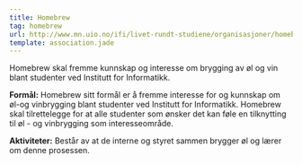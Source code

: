```yaml
---
title: Homebrew
tag: homebrew
url: http://www.mn.uio.no/ifi/livet-rundt-studiene/organisasjoner/homebrew.html
template: association.jade
---
```


Homebrew skal fremme kunnskap og interesse om brygging av øl og vin blant studenter ved Institutt for Informatikk.

**Formål:** Homebrew sitt formål er å fremme interesse for og kunnskap om øl-og vinbrygging blant studenter ved Institutt for Informatikk. Homebrew skal tilrettelegge for at alle studenter som ønsker det kan føle en tilknytting til øl - og vinbrygging som interesseområde.

**Aktiviteter:** Består av at de interne og styret sammen brygger øl og lærer om denne prosessen.